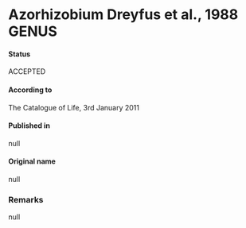 # Azorhizobium Dreyfus et al., 1988 GENUS

#### Status
ACCEPTED

#### According to
The Catalogue of Life, 3rd January 2011

#### Published in
null

#### Original name
null

### Remarks
null